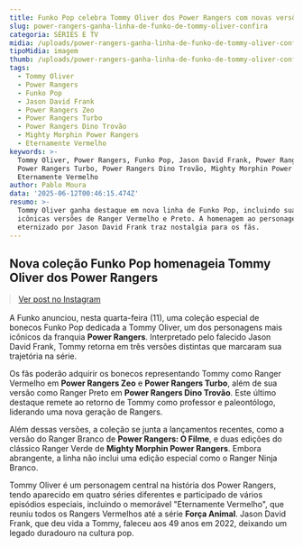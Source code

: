 ```yaml
---
title: Funko Pop celebra Tommy Oliver dos Power Rangers com novas versões
slug: power-rangers-ganha-linha-de-funko-de-tommy-oliver-confira
categoria: SÉRIES E TV
midia: /uploads/power-rangers-ganha-linha-de-funko-de-tommy-oliver-confira-thumb.png
tipoMidia: imagem
thumb: /uploads/power-rangers-ganha-linha-de-funko-de-tommy-oliver-confira-thumb.png
tags:
  - Tommy Oliver
  - Power Rangers
  - Funko Pop
  - Jason David Frank
  - Power Rangers Zeo
  - Power Rangers Turbo
  - Power Rangers Dino Trovão
  - Mighty Morphin Power Rangers
  - Eternamente Vermelho
keywords: >-
  Tommy Oliver, Power Rangers, Funko Pop, Jason David Frank, Power Rangers Zeo,
  Power Rangers Turbo, Power Rangers Dino Trovão, Mighty Morphin Power Rangers,
  Eternamente Vermelho
author: Pablo Moura
data: '2025-06-12T00:46:15.474Z'
resumo: >-
  Tommy Oliver ganha destaque em nova linha de Funko Pop, incluindo suas
  icônicas versões de Ranger Vermelho e Preto. A homenagem ao personagem
  eternizado por Jason David Frank traz nostalgia para os fãs.
---
```


## Nova coleção Funko Pop homenageia Tommy Oliver dos Power Rangers

<blockquote class="instagram-media" data-instgrm-permalink="https://www.instagram.com/p/DKxKKDQtqGS/" data-instgrm-version="14" style="width:100%; max-width:540px; margin:1rem auto;"><a href="https://www.instagram.com/p/DKxKKDQtqGS/">Ver post no Instagram</a></blockquote>

A Funko anunciou, nesta quarta-feira (11), uma coleção especial de bonecos Funko Pop dedicada a Tommy Oliver, um dos personagens mais icônicos da franquia **Power Rangers**. Interpretado pelo falecido Jason David Frank, Tommy retorna em três versões distintas que marcaram sua trajetória na série.

Os fãs poderão adquirir os bonecos representando Tommy como Ranger Vermelho em **Power Rangers Zeo** e **Power Rangers Turbo**, além de sua versão como Ranger Preto em **Power Rangers Dino Trovão**. Este último destaque remete ao retorno de Tommy como professor e paleontólogo, liderando uma nova geração de Rangers.

Além dessas versões, a coleção se junta a lançamentos recentes, como a versão do Ranger Branco de **Power Rangers: O Filme**, e duas edições do clássico Ranger Verde de **Mighty Morphin Power Rangers**. Embora abrangente, a linha não inclui uma edição especial como o Ranger Ninja Branco.

Tommy Oliver é um personagem central na história dos Power Rangers, tendo aparecido em quatro séries diferentes e participado de vários episódios especiais, incluindo o memorável "Eternamente Vermelho", que reuniu todos os Rangers Vermelhos até a série **Força Animal**. Jason David Frank, que deu vida a Tommy, faleceu aos 49 anos em 2022, deixando um legado duradouro na cultura pop.
